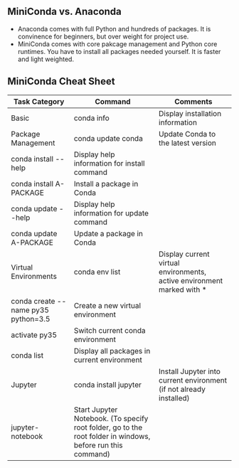 ## MiniConda vs. Anaconda

- Anaconda comes with full Python and hundreds of packages. It is convinence for beginners, but over weight for project use. 
- MiniConda comes with core pakcage management and Python core runtimes. You have to install all packages needed yourself. It is faster and light weighted.

## MiniConda Cheat Sheet

Task Category | Command | Comments
------------- | --------|---------
Basic | conda info | Display installation information
Package Management | conda update conda | Update Conda to the latest version
 | conda install --help | Display help information for install command
 | conda install A-PACKAGE | Install a package in Conda
 | conda update --help | Display help information for update command
 | conda update A-PACKAGE | Update a package in Conda
Virtual Environments | conda env list | Display current virtual environments, active environment marked with *
 | conda create --name py35 python=3.5 | Create a new virtual environment
 | activate py35 | Switch current conda environment
 | conda list | Display all packages in current environment
Jupyter | conda install jupyter | Install Jupyter into current environment (if not already installed)
 | jupyter-notebook | Start Jupyter Notebook. (To specify root folder, go to the root folder in windows, before run this command)
 



